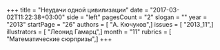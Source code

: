 +++
title = "Неудачи одной цивилизации"
date = "2017-03-02T11:22:38+03:00"
side = "left"
pagesCount = "2"
slogan = ""
year = "2013"
startPage = "26"
authors = [ "А. Кючуков",]
issues = [ "2013_11",]
illustrators = [ "Леонид Гамарц",]
month = "11"
rubrics = [ "Математические сюрпризы",]
+++
